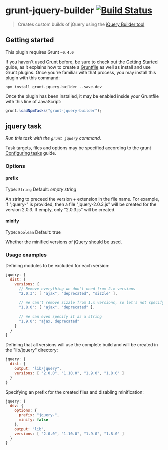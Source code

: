 # grunt-jquery-builder [![Build Status](https://travis-ci.org/gustavohenke/grunt-jquery-builder.png?branch=master)](https://travis-ci.org/gustavohenke/grunt-jquery-builder)
> Creates custom builds of jQuery using the [jQuery Builder tool](http://projects.jga.me/jquery-builder/)

## Getting started
This plugin requires Grunt `~0.4.0`

If you haven't used [Grunt](http://gruntjs.com/) before, be sure to check out the [Getting Started](http://gruntjs.com/getting-started) guide, as it explains how to create a [Gruntfile](http://gruntjs.com/sample-gruntfile) as well as install and use Grunt plugins. Once you're familiar with that process, you may install this plugin with this command:

```shell
npm install grunt-jquery-builder --save-dev
```

Once the plugin has been installed, it may be enabled inside your Gruntfile with this line of JavaScript:

```js
grunt.loadNpmTasks("grunt-jquery-builder");
```

## jquery task
_Run this task with the `grunt jquery` command._

Task targets, files and options may be specified according to the grunt [Configuring tasks](http://gruntjs.com/configuring-tasks) guide.

### Options

#### prefix
Type: `String`
Default: _empty string_

An string to preceed the version + extension in the file name. For example, if "jquery-" is provided, then a file "jquery-2.0.3.js" will be created for the version 2.0.3.
If empty, only "2.0.3.js" will be created.

#### minify
Type: `Boolean`
Default: true

Whether the minified versions of jQuery should be used.


### Usage examples

Defining modules to be excluded for each version:

```js
jquery: {
  dist: {
    versions: {
      // Remove everything we don't need from 2.x versions
      "2.0.3": [ "ajax", "deprecated", "sizzle" ],
      
      // We can't remove sizzle from 1.x versions, so let's not specify it
      "1.8.0": [ "ajax", "deprecated" ],
      
      // We can even specify it as a string
      "1.9.0": "ajax, deprecated"
    }
  }
}
```

Defining that all versions will use the complete build and will be created in the "lib/jquery" directory:

```js
jquery: {
  dist: {
    output: "lib/jquery",
    versions: [ "2.0.0", "1.10.0", "1.9.0", "1.8.0" ]
  }
}
```

Specifying an prefix for the created files and disabling minification:

```js
jquery: {
  dev: {
    options: {
      prefix: "jquery-",
      minify: false
    },
    output: "lib",
    versions: [ "2.0.0", "1.10.0", "1.9.0", "1.8.0" ]
  }
}
```

